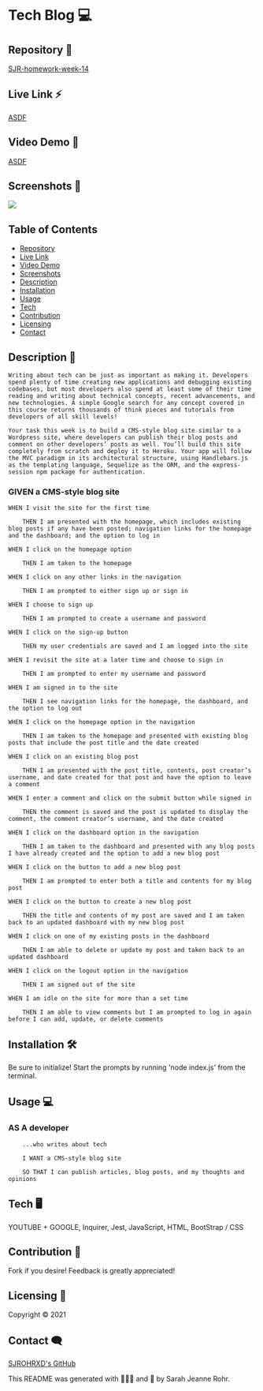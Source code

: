 # Tech Blog 💻

## Repository 🌼

[SJR-homework-week-14]()


## Live Link ⚡

[ASDF]()


## Video Demo 🌷


[ASDF]()

## Screenshots 🌻

<img src="https://raw.ASDF.png">


## Table of Contents

- [Repository](#Repository-)
- [Live Link](#Live-Link-)
- [Video Demo](#Video-Demo-)
- [Screenshots](#Screenshots-)
- [Description](#Description-)
- [Installation](#Installation-)
- [Usage](#Usage-)
- [Tech](#Tech-)
- [Contribution](#Contribution-)
- [Licensing](#Licensing-)
- [Contact](#Contact-)


## Description 📌

    Writing about tech can be just as important as making it. Developers spend plenty of time creating new applications and debugging existing codebases, but most developers also spend at least some of their time reading and writing about technical concepts, recent advancements, and new technologies. A simple Google search for any concept covered in this course returns thousands of think pieces and tutorials from developers of all skill levels!
    
    Your task this week is to build a CMS-style blog site similar to a Wordpress site, where developers can publish their blog posts and comment on other developers’ posts as well. You’ll build this site completely from scratch and deploy it to Heroku. Your app will follow the MVC paradigm in its architectural structure, using Handlebars.js as the templating language, Sequelize as the ORM, and the express-session npm package for authentication.


### GIVEN a CMS-style blog site

    WHEN I visit the site for the first time
    
        THEN I am presented with the homepage, which includes existing blog posts if any have been posted; navigation links for the homepage and the dashboard; and the option to log in
    
    WHEN I click on the homepage option
    
        THEN I am taken to the homepage
    
    WHEN I click on any other links in the navigation
    
        THEN I am prompted to either sign up or sign in
    
    WHEN I choose to sign up
    
        THEN I am prompted to create a username and password
    
    WHEN I click on the sign-up button
    
        THEN my user credentials are saved and I am logged into the site
    
    WHEN I revisit the site at a later time and choose to sign in
    
        THEN I am prompted to enter my username and password
    
    WHEN I am signed in to the site
    
        THEN I see navigation links for the homepage, the dashboard, and the option to log out
    
    WHEN I click on the homepage option in the navigation
    
        THEN I am taken to the homepage and presented with existing blog posts that include the post title and the date created
    
    WHEN I click on an existing blog post
    
        THEN I am presented with the post title, contents, post creator’s username, and date created for that post and have the option to leave a comment
    
    WHEN I enter a comment and click on the submit button while signed in
    
        THEN the comment is saved and the post is updated to display the comment, the comment creator’s username, and the date created
    
    WHEN I click on the dashboard option in the navigation
    
        THEN I am taken to the dashboard and presented with any blog posts I have already created and the option to add a new blog post
    
    WHEN I click on the button to add a new blog post
    
        THEN I am prompted to enter both a title and contents for my blog post
    
    WHEN I click on the button to create a new blog post
    
        THEN the title and contents of my post are saved and I am taken back to an updated dashboard with my new blog post
    
    WHEN I click on one of my existing posts in the dashboard
    
        THEN I am able to delete or update my post and taken back to an updated dashboard
    
    WHEN I click on the logout option in the navigation
    
        THEN I am signed out of the site
    
    WHEN I am idle on the site for more than a set time
    
        THEN I am able to view comments but I am prompted to log in again before I can add, update, or delete comments


## Installation 🛠

Be sure to initialize! Start the prompts by running 'node index.js' from the terminal.


## Usage 💻

### AS A developer

        ...who writes about tech

        I WANT a CMS-style blog site

        SO THAT I can publish articles, blog posts, and my thoughts and opinions


## Tech 🖥

YOUTUBE + GOOGLE, Inquirer, Jest, JavaScript, HTML, BootStrap / CSS


## Contribution 🤝

Fork if you desire! Feedback is greatly appreciated!


## Licensing 🧾

Copyright &copy; 2021


## Contact 🗨

[SJROHRXD's GitHub](https://github.com/SJROHRXD)

This README was generated with 🌼🌿🌷 and 🤍 by Sarah Jeanne Rohr.